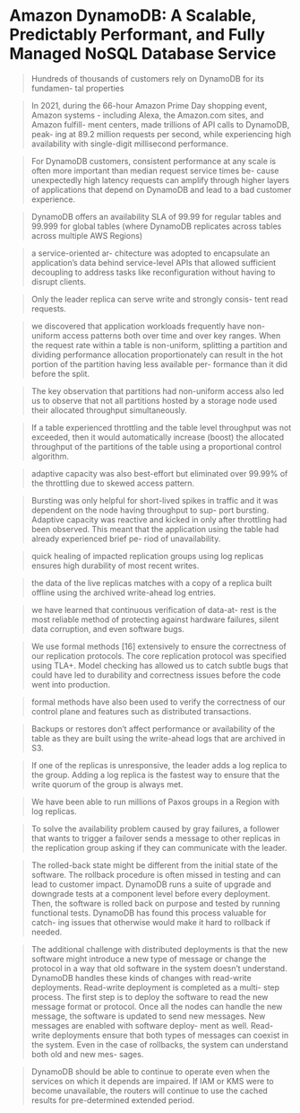 # Amazon DynamoDB: A Scalable, Predictably Performant, and Fully Managed NoSQL Database Service


> Hundreds of thousands of customers rely on DynamoDB for its fundamen- tal properties

> In 2021, during the 66-hour Amazon Prime Day shopping event, Amazon systems - including Alexa, the Amazon.com sites, and Amazon fulfill- ment centers, made trillions of API calls to DynamoDB, peak- ing at 89.2 million requests per second, while experiencing high availability with single-digit millisecond performance.

> For DynamoDB customers, consistent performance at any scale is often more important than median request service times be- cause unexpectedly high latency requests can amplify through higher layers of applications that depend on DynamoDB and lead to a bad customer experience. 

> DynamoDB offers an availability SLA of 99.99 for regular tables and 99.999 for global tables (where DynamoDB replicates across tables across multiple AWS Regions)

> a service-oriented ar- chitecture was adopted to encapsulate an application’s data behind service-level APIs that allowed sufficient decoupling to address tasks like reconfiguration without having to disrupt clients.

> Only the leader replica can serve write and strongly consis- tent read requests.

> we discovered that application workloads frequently have non-uniform access patterns both over time and over key ranges. When the request rate within a table is non-uniform, splitting a partition and dividing performance allocation proportionately can result in the hot portion of the partition having less available per- formance than it did before the split.

> The key observation that partitions had non-uniform access also led us to observe that not all partitions hosted by a storage node used their allocated throughput simultaneously.

>  If a table experienced throttling and the table level throughput was not exceeded, then it would automatically increase (boost) the allocated throughput of the partitions of the table using a proportional control algorithm. 

> adaptive capacity was also best-effort but eliminated over 99.99% of the throttling due to skewed access pattern.

> Bursting was only helpful for short-lived spikes in traffic and it was dependent on the node having throughput to sup- port bursting. Adaptive capacity was reactive and kicked in only after throttling had been observed. This meant that the application using the table had already experienced brief pe- riod of unavailability. 

> quick healing of impacted replication groups using log replicas ensures high durability of most recent writes.

>  the data of the live replicas matches with a copy of a replica built offline using the archived write-ahead log entries. 

> we have learned that continuous verification of data-at- rest is the most reliable method of protecting against hardware failures, silent data corruption, and even software bugs.

> We use formal methods [16] extensively to ensure the correctness of our replication protocols. The core replication protocol was specified using TLA+. Model checking has allowed us to catch subtle bugs that could have led to durability and correctness issues before the code went into production.

> formal methods have also been used to verify the correctness of our control plane and features such as distributed transactions.

> Backups or restores don’t affect performance or availability of the table as they are built using the write-ahead logs that are archived in S3.

> If one of the replicas is unresponsive, the leader adds a log replica to the group. Adding a log replica is the fastest way to ensure that the write quorum of the group is always met. 

> We have been able to run millions of Paxos groups in a Region with log replicas.

> To solve the availability problem caused by gray failures, a follower that wants to trigger a failover sends a message to other replicas in the replication group asking if they can communicate with the leader.

> The rolled-back state might be different from the initial state of the software. The rollback procedure is often missed in testing and can lead to customer impact. DynamoDB runs a suite of upgrade and downgrade tests at a component level before every deployment. Then, the software is rolled back on purpose and tested by running functional tests. DynamoDB has found this process valuable for catch- ing issues that otherwise would make it hard to rollback if needed.

> The additional challenge with distributed deployments is that the new software might introduce a new type of message or change the protocol in a way that old software in the system doesn’t understand. DynamoDB handles these kinds of changes with read-write deployments. Read-write deployment is completed as a multi- step process. The first step is to deploy the software to read the new message format or protocol. Once all the nodes can handle the new message, the software is updated to send new messages. New messages are enabled with software deploy- ment as well. Read-write deployments ensure that both types of messages can coexist in the system. Even in the case of rollbacks, the system can understand both old and new mes- sages.

> DynamoDB should be able to continue to operate even when the services on which it depends are impaired. If IAM or KMS were to become unavailable, the routers will continue to use the cached results for pre-determined extended period.


